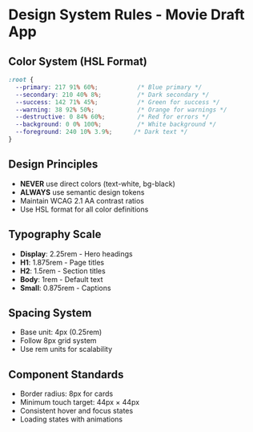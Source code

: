 # Design System Rules - Movie Draft App

## Color System (HSL Format)
```css
:root {
  --primary: 217 91% 60%;           /* Blue primary */
  --secondary: 210 40% 8%;          /* Dark secondary */
  --success: 142 71% 45%;           /* Green for success */
  --warning: 38 92% 50%;            /* Orange for warnings */
  --destructive: 0 84% 60%;         /* Red for errors */
  --background: 0 0% 100%;          /* White background */
  --foreground: 240 10% 3.9%;      /* Dark text */
}
```

## Design Principles
- **NEVER** use direct colors (text-white, bg-black)
- **ALWAYS** use semantic design tokens
- Maintain WCAG 2.1 AA contrast ratios
- Use HSL format for all color definitions

## Typography Scale
- **Display**: 2.25rem - Hero headings
- **H1**: 1.875rem - Page titles  
- **H2**: 1.5rem - Section titles
- **Body**: 1rem - Default text
- **Small**: 0.875rem - Captions

## Spacing System
- Base unit: 4px (0.25rem)
- Follow 8px grid system
- Use rem units for scalability

## Component Standards
- Border radius: 8px for cards
- Minimum touch target: 44px × 44px
- Consistent hover and focus states
- Loading states with animations